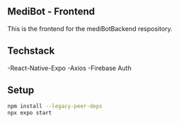 ## MediBot - Frontend

This is the frontend for the mediBotBackend respository.

## Techstack
-React-Native-Expo
-Axios
-Firebase Auth

## Setup
```bash
npm install --legacy-peer-deps
npx expo start

